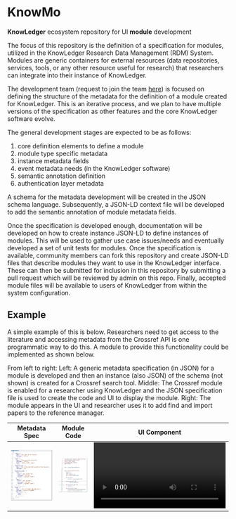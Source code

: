 # KnowMo
**KnowLedger** ecosystem repository for UI **module** development

The focus of this repository is the definition of a specification for modules, utilized in the KnowLedger Research Data 
Management (RDM) System.  Modules are generic containers for external resources (data repositories, services, tools, or 
any other resource useful for research) that researchers can integrate into their instance of KnowLedger.

The development team (request to join the team [here](https://github.com/KnowLedgerProject/KnowMo/issues/new?template=request-to-join.md))
is focused on defining the structure of the metadata for the definition of a module created for KnowLedger.  This is an
iterative process, and we plan to have multiple versions of the specification as other features and the core KnowLedger 
software evolve.

The general development stages are expected to be as follows:

1. core definition elements to define a module
2. module type specific metadata
3. instance metadata fields
4. event metadata needs (in the KnowLedger software)
5. semantic annotation definition
6. authentication layer metadata

A schema for the metadata development will be created in the JSON schema language.  Subsequently, a JSON-LD context file
will be developed to add the semantic annotation of module metadata fields.

Once the specification is developed enough, documentation will be developed on how to create instance JSON-LD to define 
instances of modules.  This will be used to gather use case issues/needs and eventually developed a set of unit tests 
for modules.  Once the specification is available, community members can fork this repository and create JSON-LD files
that describe modules they want to use in the KnowLedger interface.  These can then be submitted for inclusion in this
repository by submitting a pull request which will be reviewed by admin on this repo.  Finally, accepted module files 
will be available to users of KnowLedger from within the system configuration.

## Example
A simple example of this is below.  Researchers need to get access to the literature and accessing metadata from the
Crossref API is one programmatic way to do this.  A module to provide this functionality could be implemented as shown below.

From left to right:  Left: A generic metadata specification (in JSON) for a module is developed and then an instance 
(also JSON) of the schema (not shown) is created for a Crossref search tool.  Middle: The Crossref module is enabled 
for a researcher using KnowLedger and the JSON specification file is used to create the code and UI to display the 
module.  Right: The module appears in the UI and researcher uses it to add find and import papers to the reference 
manager.

|            Metadata Spec            | Module Code                         | UI Component                      |
|:-----------------------------------:|-------------------------------------|-----------------------------------|
| ![](images/knowmo_json_example.jpg) | ![](images/knowmo_code_example.jpg) | ![](video/knowmo_mod_example.mp4) |
